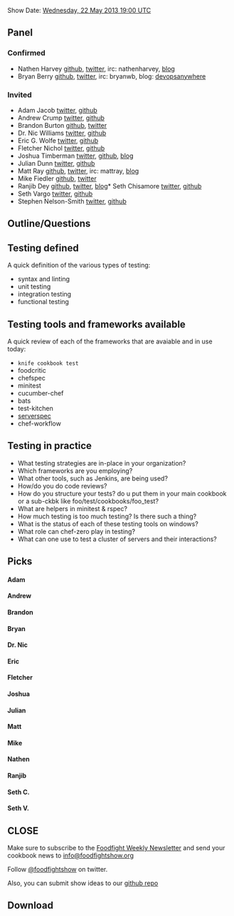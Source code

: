 Show Date:  [Wednesday, 22 May 2013 19:00 UTC](http://www.timeanddate.com/worldclock/fixedtime.html?msg=Food+Fight+Show+-+Testing+In+Practice&iso=20130521T15&p1=1928)

Panel<a name="panel"></a>
-----

### Confirmed
* Nathen Harvey [github](http://github.com/nathenharvey), [twitter](http://twitter.com/nathenharvey), irc: nathenharvey, [blog](http://nathenharvey.com)
* Bryan Berry [github](http://github.com/bryanwb), [twitter](http://twitter.com/bryanwb), irc: bryanwb, blog: [devopsanywhere](http://devopsanywhere.blogspot.com)


### Invited
* Adam Jacob [twitter](http://twitter.com/adamhjk), [github](http://gitub.com/adamhjk)
* Andrew Crump [twitter](https://twitter.com/acrmp), [github](http://github.com/acrmp)
* Brandon Burton [github](http://github.com/solarce), [twitter](https://twitter.com/solarce)
* Dr. Nic Williams [twitter](https://twitter.com/drnic), [github](https://twitter.com/drnic)
* Eric G. Wolfe [twitter](https://twitter.com/#!/atomic_penguin), [github](http://github.com/atomic-penguin)
* Fletcher Nichol [twitter](http://twitter.com/fnichol), [github](https://github.com/fnichol)
* Joshua Timberman [twitter](https://twitter.com/jtimberman), [github](http://github.com/jtimberman), [blog](http://jtimberman.housepub.org/)
* Julian Dunn [twitter](https://twitter.com/julian_dunn), [github](https://github.com/juliandunn)
* Matt Ray [github](http://github.com/mattray), [twitter](http://twitter.com/mattray), irc: mattray, [blog](http://www.leastresistance.net/)
* Mike Fiedler [github](http://github.com/miketheman), [twitter](http://twitter.com/mikefiedler)
* Ranjib Dey [github](https://github.com/ranjib), [twitter](https://twitter.com/ranjibdey), [blog](http://ranjib.posterous.com/)* Seth Chisamore [twitter](https://twitter.com/schisamo), [github](http://github.com/schisamo)
* Seth Vargo [twitter](https://twitter.com/sethvargo), [github](http://github.com/sethvargo)
* Stephen Nelson-Smith [twitter](https://twitter.com/lordcope), [github](http://github.com/lordcope)

Outline/Questions
-----------------
## Testing defined
A quick definition of the various types of testing:

* syntax and linting
* unit testing
* integration testing
* functional testing

## Testing tools and frameworks available

A quick review of each of the frameworks that are avaiable and in use today:

* `knife cookbook test`
* foodcritic
* chefspec
* minitest
* cucumber-chef
* bats
* test-kitchen
* [serverspec](http://serverspec.org/)
* chef-workflow

## Testing in practice

* What testing strategies are in-place in your organization?
* Which frameworks are you employing?
* What other tools, such as Jenkins, are being used?
* How/do you do code reviews?
* How do you structure your tests? do u put them in your main cookbook or a sub-ckbk like
foo/test/cookbooks/foo_test?
* What are helpers in minitest & rspec?
* How much testing is too much testing?  Is there such a thing?
* What is the status of each of these testing tools on windows?
* What role can chef-zero play in testing?
* What can one use to test a cluster of servers and their interactions?

Picks<a name="picks"></a>
-----

#### Adam

#### Andrew

#### Brandon

#### Bryan  

#### Dr. Nic

#### Eric

#### Fletcher

#### Joshua

#### Julian

#### Matt

#### Mike

#### Nathen

#### Ranjib

#### Seth C.

#### Seth V.



CLOSE
-----

Make sure to subscribe to the [Foodfight Weekly Newsletter](http://bit.ly/ffsmail) and send your cookbook
news to info@foodfightshow.org

Follow [@foodfightshow](http://twitter.com/foodfightshow) on twitter.

Also, you can submit show ideas to our [github repo](https://github.com/foodfight/showz)



Download
--------
